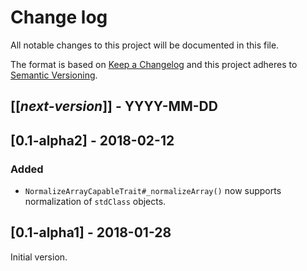 # Change log
All notable changes to this project will be documented in this file.

The format is based on [Keep a Changelog](http://keepachangelog.com/)
and this project adheres to [Semantic Versioning](http://semver.org/).

## [[*next-version*]] - YYYY-MM-DD

## [0.1-alpha2] - 2018-02-12
### Added
- `NormalizeArrayCapableTrait#_normalizeArray()` now supports normalization of `stdClass` objects.

## [0.1-alpha1] - 2018-01-28
Initial version.
